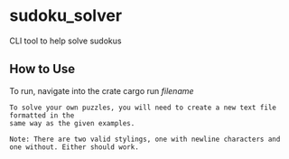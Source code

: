 # sudoku_solver
CLI tool to help solve sudokus

## How to Use
To run, navigate into the crate 
cargo run *filename*

```
To solve your own puzzles, you will need to create a new text file formatted in the
same way as the given examples.

Note: There are two valid stylings, one with newline characters and one without. Either should work.
